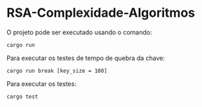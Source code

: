 # RSA-Complexidade-Algoritmos

O projeto pode ser executado usando o comando:

```shell
cargo run
```

Para executar os testes de tempo de quebra da chave:

```shell
cargo run break [key_size = 100]
```

Para executar os testes:
```shell
cargo test
```
